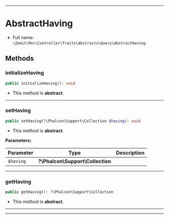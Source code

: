 ***

# AbstractHaving





* Full name: `\Zemit\Mvc\Controller\Traits\Abstracts\Query\AbstractHaving`




## Methods


### initializeHaving



```php
public initializeHaving(): void
```




* This method is **abstract**.







***

### setHaving



```php
public setHaving(?\Phalcon\Support\Collection $having): void
```




* This method is **abstract**.



**Parameters:**

| Parameter | Type | Description |
|-----------|------|-------------|
| `$having` | **?\Phalcon\Support\Collection** |  |





***

### getHaving



```php
public getHaving(): ?\Phalcon\Support\Collection
```




* This method is **abstract**.







***

***

